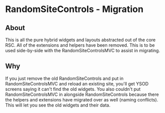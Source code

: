 ﻿# RandomSiteControls - Migration

## About

This is all the pure hybrid widgets and layouts abstracted out of the core RSC.  All of the extensions and helpers have been removed.  This is to be used side-by-side with the RandomSiteControlsMVC to assist in migrating.

## Why

If you just remove the old RandomSiteControls and put in RandomSiteControlsMVC and reload an existing site, you'll get YSOD screens saying it can't find the old widgets.  You also couldn't put RandomSiteControlsMVC in alongside RandomSiteControls because there the helpers and extensions have migrated over as well (naming conflicts).  This will let you see the old widgets and their data.
